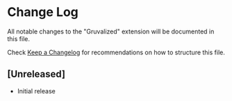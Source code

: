 # Change Log

All notable changes to the "Gruvalized" extension will be documented in this file.

Check [Keep a Changelog](http://keepachangelog.com/) for recommendations on how to structure this file.

## [Unreleased]

- Initial release
